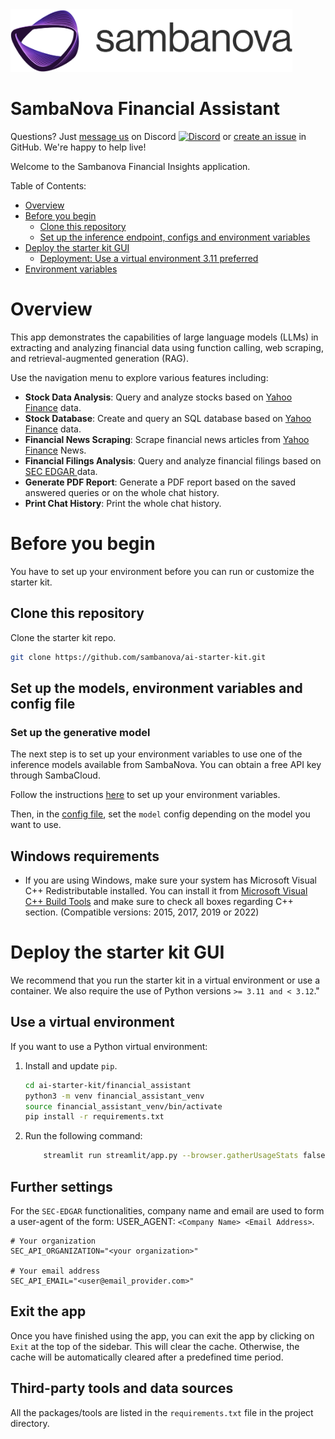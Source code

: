 
<a href="https://sambanova.ai/">
<picture>
 <source media="(prefers-color-scheme: dark)" srcset="../images/SambaNova-light-logo-1.png" height="100">
  <img alt="SambaNova logo" src="../images/SambaNova-dark-logo-1.png" height="100">
</picture>
</a>

SambaNova Financial Assistant
======================

Questions? Just <a href="https://discord.gg/54bNAqRw" target="_blank">message us</a> on Discord <a href="https://discord.gg/54bNAqRw" target="_blank"><img src="https://github.com/sambanova/ai-starter-kit/assets/150964187/aef53b52-1dc0-4cbf-a3be-55048675f583" alt="Discord" width="22"/></a> or <a href="https://github.com/sambanova/ai-starter-kit/issues/new/choose" target="_blank">create an issue</a> in GitHub. We're happy to help live!

Welcome to the Sambanova Financial Insights application.

Table of Contents:

- [Overview](#overview)
- [Before you begin](#before-you-begin)
    - [Clone this repository](#clone-this-repository)
    - [Set up the inference endpoint, configs and environment variables](#set-up-the-generative-model)
- [Deploy the starter kit GUI](#deploy-the-starter-kit-gui)
    - [Deployment: Use a virtual environment 3.11 preferred](#workshop-deployment-use-a-virtual-environment-311-preferred)
- [Environment variables](#environment-variables)

# Overview

This app demonstrates the capabilities of large language models (LLMs)
in extracting and analyzing financial data using function calling, web scraping,
and retrieval-augmented generation (RAG).

Use the navigation menu to explore various features including:

- **Stock Data Analysis**: Query and analyze stocks based on
    <a href="https://pypi.org/project/yfinance/" target="_blank">Yahoo Finance</a> data.
- **Stock Database**: Create and query an SQL database based on
    <a href="https://pypi.org/project/yfinance/" target="_blank">Yahoo Finance</a> data.
- **Financial News Scraping**: Scrape financial news articles from 
    <a href="https://uk.finance.yahoo.com/" target="_blank">Yahoo Finance</a> News.
- **Financial Filings Analysis**: Query and analyze financial filings based on 
     <a href="https://www.sec.gov/edgar/search/" target="_blank">SEC EDGAR </a> data.
- **Generate PDF Report**: Generate a PDF report based on the saved answered queries
    or on the whole chat history.
- **Print Chat History**: Print the whole chat history.

# Before you begin

You have to set up your environment before you can run or customize the starter kit.

## Clone this repository

Clone the starter kit repo.

```bash
git clone https://github.com/sambanova/ai-starter-kit.git
```

## Set up the models, environment variables and config file

### Set up the generative model

The next step is to set up your environment variables to use one of the inference models available from SambaNova. You can obtain a free API key through SambaCloud.

Follow the instructions [here](../README.md#getting-a-sambanova-api-key-and-setting-your-generative-models) to set up your environment variables.

Then, in the [config file](./config.yaml), set the `model` config depending on the model you want to use.

## Windows requirements

- If you are using Windows, make sure your system has Microsoft Visual C++ Redistributable installed. You can install it from [Microsoft Visual C++ Build Tools](https://visualstudio.microsoft.com/visual-cpp-build-tools/) and make sure to check all boxes regarding C++ section. (Compatible versions: 2015, 2017, 2019 or 2022)

# Deploy the starter kit GUI

We recommend that you run the starter kit in a virtual environment or use a container. We also require the use of Python versions `>= 3.11 and < 3.12`."

## Use a virtual environment

If you want to use a Python virtual environment:

1. Install and update `pip`.

    ```bash
    cd ai-starter-kit/financial_assistant
    python3 -m venv financial_assistant_venv
    source financial_assistant_venv/bin/activate
    pip install -r requirements.txt
    ```

2. Run the following command:

    ```bash
        streamlit run streamlit/app.py --browser.gatherUsageStats false 
    ```

## Further settings

For the `SEC-EDGAR` functionalities, company name and email are used to form a user-agent of the form:
USER_AGENT: ```<Company Name> <Email Address>```.

```
# Your organization
SEC_API_ORGANIZATION="<your organization>"

# Your email address
SEC_API_EMAIL="<user@email_provider.com>"
```

## Exit the app
Once you have finished using the app, you can exit the app by clicking on `Exit` at the top of the sidebar.
This will clear the cache.
Otherwise, the cache will be automatically cleared after a predefined time period.

## Third-party tools and data sources

All the packages/tools are listed in the `requirements.txt` file in the project directory.
